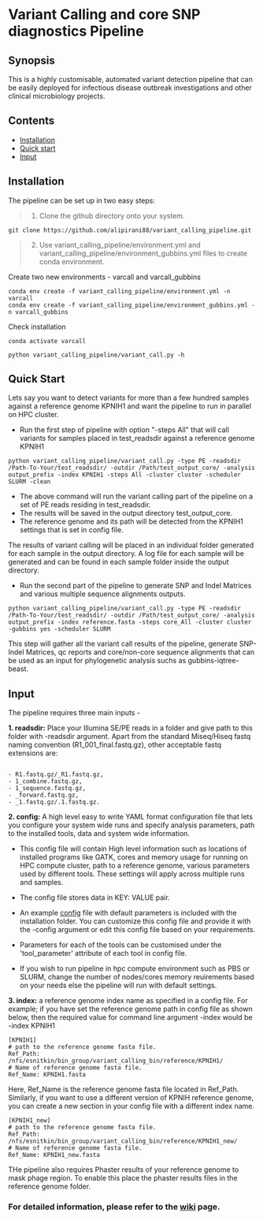 # Variant Calling and core SNP diagnostics Pipeline

## Synopsis

This is a highly customisable, automated variant detection pipeline that can be easily deployed for infectious disease outbreak investigations and other clinical microbiology projects.  

## Contents

- [Installation](#installation)
- [Quick start](#quick-start)
- [Input](#input)

## Installation

The pipeline can be set up in two easy steps:

> 1. Clone the github directory onto your system.

```
git clone https://github.com/alipirani88/variant_calling_pipeline.git

```

> 2. Use variant_calling_pipeline/environment.yml and variant_calling_pipeline/environment_gubbins.yml files to create conda environment.

Create two new environments - varcall and varcall_gubbins
```
conda env create -f variant_calling_pipeline/environment.yml -n varcall
conda env create -f variant_calling_pipeline/environment_gubbins.yml -n varcall_gubbins
```

Check installation

```
conda activate varcall

python variant_calling_pipeline/variant_call.py -h
```

## Quick Start

Lets say you want to detect variants for more than a few hundred samples against a reference genome KPNIH1 and want the pipeline to run in parallel on HPC cluster. 


- Run the first step of pipeline with option "-steps All" that will call variants for samples placed in test_readsdir against a reference genome KPNIH1

```
python variant_calling_pipeline/variant_call.py -type PE -readsdir /Path-To-Your/test_readsdir/ -outdir /Path/test_output_core/ -analysis output_prefix -index KPNIH1 -steps All -cluster cluster -scheduler SLURM -clean

```

- The above command will run the variant calling part of the pipeline on a set of PE reads residing in test_readsdir. 
- The results will be saved in the output directory test_output_core. 
- The reference genome and its path will be detected from the KPNIH1 settings that is set in config file.


The results of variant calling will be placed in an individual folder generated for each sample in the output directory. A log file for each sample will be generated and can be found in each sample folder inside the output directory. 

- Run the second part of the pipeline to generate SNP and Indel Matrices and various multiple sequence alignments outputs.

```
python variant_calling_pipeline/variant_call.py -type PE -readsdir /Path-To-Your/test_readsdir/ -outdir /Path/test_output_core/ -analysis output_prefix -index reference.fasta -steps core_All -cluster cluster -gubbins yes -scheduler SLURM

```

This step will gather all the variant call results of the pipeline, generate SNP-Indel Matrices, qc reports and core/non-core sequence alignments that can be used as an input for phylogenetic analysis suchs as gubbins-iqtree-beast.

## Input

The pipeline requires three main inputs - 

**1. readsdir:** Place your Illumina SE/PE reads in a folder and give path to this folder with -readsdir argument. Apart from the standard Miseq/Hiseq fastq naming convention (R1_001_final.fastq.gz), other acceptable fastq extensions are: 

```

- R1.fastq.gz/_R1.fastq.gz, 
- 1_combine.fastq.gz, 
- 1_sequence.fastq.gz, 
- _forward.fastq.gz, 
- _1.fastq.gz/.1.fastq.gz.

```

**2. config:** A high level easy to write YAML format configuration file that lets you configure your system wide runs and specify analysis parameters, path to the installed tools, data and system wide information.

- This config file will contain High level information such as locations of installed programs like GATK, cores and memory usage for running on HPC compute cluster, path to a reference genome, various parameters used by different tools. These settings will apply across multiple runs and samples. 

- The config file stores data in KEY: VALUE pair. 

- An example [config](https://github.com/alipirani88/variant_calling_pipeline/blob/master/config) file with default parameters is included with the installation folder. You can customize this config file and provide it with the -config argument or edit this config file based on your requirements. 

- Parameters for each of the tools can be customised under the 'tool_parameter' attribute of each tool in config file. 

- If you wish to run pipeline in hpc compute environment such as PBS or SLURM, change the number of nodes/cores memory reuirements based on your needs else the pipeline will run with default settings.


**3. index:** a reference genome index name as specified in a config file. For example; if you have set the reference genome path in config file as shown below, then the required value for command line argument -index would be -index KPNIH1

```
[KPNIH1]
# path to the reference genome fasta file.
Ref_Path: /nfs/esnitkin/bin_group/variant_calling_bin/reference/KPNIH1/
# Name of reference genome fasta file.
Ref_Name: KPNIH1.fasta
```

Here, Ref_Name is the reference genome fasta file located in Ref_Path. Similarly, if you want to use a different version of KPNIH reference genome, you can create a new section in your config file with a different index name.

```
[KPNIH1_new]
# path to the reference genome fasta file.
Ref_Path: /nfs/esnitkin/bin_group/variant_calling_bin/reference/KPNIH1_new/
# Name of reference genome fasta file.
Ref_Name: KPNIH1_new.fasta
```

THe pipeline also requires Phaster results of your reference genome to mask phage region. To enable this place the phaster results files in the reference genome folder.


### For detailed information, please refer to the [wiki](https://github.com/alipirani88/variant_calling_pipeline/wiki) page.

